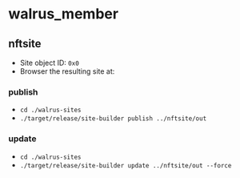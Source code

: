 # walrus_member

## nftsite
+ Site object ID: `0x0`
+ Browser the resulting site at: 

### publish
+ ```cd ./walrus-sites```
+ ```./target/release/site-builder publish ../nftsite/out```

### update
+ ```cd ./walrus-sites```
+ ```./target/release/site-builder update ../nftsite/out --force```